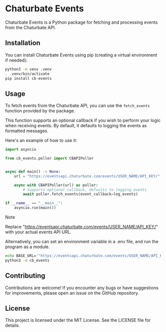 # Chaturbate Events

Chaturbate Events is a Python package for fetching and processing events from the Chaturbate API.

## Installation

You can install Chaturbate Events using pip (creating a virtual environment if needed):

```bash
python3 -m venv .venv
. .venv/bin/activate
pip install cb-events
```

## Usage

To fetch events from the Chaturbate API, you can use the `fetch_events` function provided by the package.

This function supports an optional callback if you wish to perform your logic when receiving events. By default, it defaults to logging the events as formatted messages.

Here's an example of how to use it:

```python
import asyncio

from cb_events.poller import CBAPIPoller


async def main() -> None:
    url = "https://eventsapi.chaturbate.com/events/USER_NAME/API_KEY/"

    async with CBAPIPoller(url) as poller:
        # Supports optional callback, defaults to logging events
        await poller.fetch_events(event_callback=log_events)

if __name__ == "__main__":
    asyncio.run(main())

```

> [!NOTE]
> Replace "https://eventsapi.chaturbate.com/events/USER_NAME/API_KEY/" with your actual events API URL.

Alternatively, you can set an environment variable in a .env file, and run the program as a module.

```bash
echo BASE_URL='"https://eventsapi.chaturbate.com/events/USER_NAME/API_KEY"' >> ./.env
python3 -m cb_events
```

## Contributing

Contributions are welcome! If you encounter any bugs or have suggestions for improvements, please open an issue on the GitHub repository.

## License

This project is licensed under the MIT License. See the LICENSE file for details.
